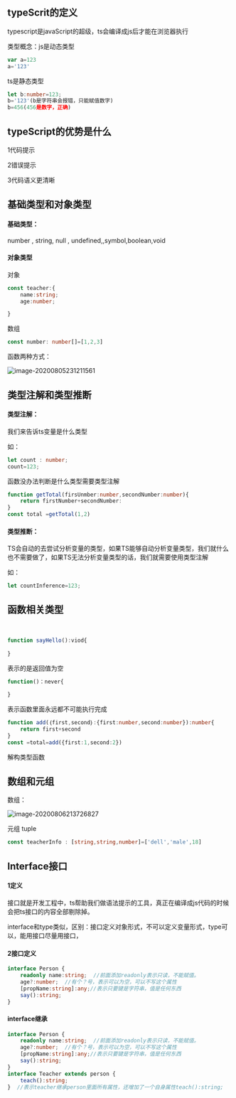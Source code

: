 ## typeScrit的定义

typescript是javaScript的超级，ts会编译成js后才能在浏览器执行

类型概念：js是动态类型

```javascript
var a=123
a='123'
```

ts是静态类型

```typescript
let b:number=123;
b='123'(b是字符串会报错，只能赋值数字)
b=456(456是数字，正确)
```

## typeScript的优势是什么

1代码提示

2错误提示

3代码语义更清晰

## 基础类型和对象类型

#### 基础类型：

number , string, null , undefined,,symbol,boolean,void

#### 对象类型

对象

```typescript
const teacher:{
	name:string;
	age:number;

}

```

数组

```typescript
const number: number[]=[1,2,3]
```

函数两种方式：

![image-20200805231211561](C:\Users\qq102\AppData\Roaming\Typora\typora-user-images\image-20200805231211561.png)

## 类型注解和类型推断

#### 类型注解：

我们来告诉ts变量是什么类型

如：

```typescript
let count : number;
count=123;
```

函数没办法判断是什么类型需要类型注解

```typescript
function getTotal(firsUnmber:number,secondNumber:number){
	return firstNumber+secondNumber:
}
const total =getTotal(1,2)
```



#### 类型推断：

TS会自动的去尝试分析变量的类型，如果TS能够自动分析变量类型，我们就什么也不需要做了，如果TS无法分析变量类型的话，我们就需要使用类型注解

如：

```typescript
let countInference=123;
```

## 函数相关类型

​	

```typescript
function sayHello():viod{
    
}
```

表示的是返回值为空

```typescript
function()：never{
    
}
```

表示函数里面永远都不可能执行完成

```typescript
function add(｛first,second｝:{first:number,second:number}):number{
    return first+second
}
const =total=add({first:1,second:2})
```

解构类型函数

## 数组和元组

数组：

![image-20200806213726827](C:\Users\qq102\AppData\Roaming\Typora\typora-user-images\image-20200806213726827.png)

元组 tuple

```typescript
const teacherInfo : [string,string,number]=['dell','male',18]
```

## lnterface接口

#### 1定义

接口就是开发工程中，ts帮助我们做语法提示的工具，真正在编译成js代码的时候会把ts接口的内容全部剔除掉。

interface和type类似，区别：接口定义对象形式，不可以定义变量形式，type可以，能用接口尽量用接口，

#### 2接口定义

```typescript
interface Person {
	readonly name:string;  //前面添加readonly表示只读，不能赋值。
    age?:number;  //有个？号，表示可以为空，可以不写这个属性
    [propName:string]:any;//表示只要键是字符串，值是任何东西
    say():string;
}
```

#### interface继承

```typescript
interface Person {
	readonly name:string;  //前面添加readonly表示只读，不能赋值。
    age?:number;  //有个？号，表示可以为空，可以不写这个属性
    [propName:string]:any;//表示只要键是字符串，值是任何东西
    say():string;
}
interface Teacher extends person {
    teach():string;
}  //表示teacher继承person里面所有属性，还增加了一个自身属性teach():string;
```

